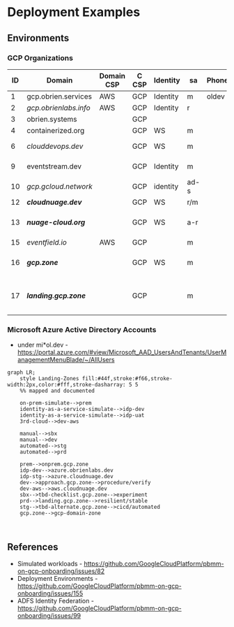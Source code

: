 # Deployment Examples

## Environments

### GCP Organizations

ID | Domain | Domain CSP | C CSP | Identity | sa | Phone | MFA | Credits | Use | Quotas
---|---|---|---|---|---|---|---|---|---|---
1 | gcp.obrien.services | AWS | GCP | Identity | m | oldev | | 0618 | LZ 0323 | 10 proj
2 | _gcp.obrienlabs.info_ | AWS | GCP | Identity | r | | | 1102 | empty |
3 | obrien.systems | | GCP | | | | | | |
4 | containerized.org | | GCP | WS | m | | | | LZ |
6 | _clouddevops.dev_ | | GCP | WS | m | | | 0716 | mostly empty |
9 | eventstream.dev| | GCP | Identity | m | | | - | very empty |
10 | _gcp.gcloud.network_ | | GCP | identity | ad-s | | | | very empty |
12 | ***cloudnuage.dev*** | | GCP | WS | r/m | | | 0902 | LZ june |
13 | ***nuage-cloud.org*** | | GCP | WS | a-r | | | 0904 | empty - with gcp.zone | 2 billing
15 | _eventfield.io_ | AWS | GCP | | m | | | 0 | empty |
16 | ***gcp.zone*** | | GCP | WS | m | | | 1104 | LZ manual - with n-c.org |
17 | ***landing.gcp.zone*** | | GCP | | m | | | 1113 | LZ automated CD - with n-c.org |

### Microsoft Azure Active Directory Accounts
- under mi*ol.dev - https://portal.azure.com/#view/Microsoft_AAD_UsersAndTenants/UserManagementMenuBlade/~/AllUsers


```mermaid
graph LR;
    style Landing-Zones fill:#44f,stroke:#f66,stroke-width:2px,color:#fff,stroke-dasharray: 5 5
    %% mapped and documented

    on-prem-simulate-->prem
    identity-as-a-service-simulate-->idp-dev
    identity-as-a-service-simulate-->idp-uat
    3rd-cloud-->dev-aws
    
    manual-->sbx
    manual-->dev
    automated-->stg
    automated-->prd
    
    prem-->onprem.gcp.zone
    idp-dev-->azure.obrienlabs.dev
    idp-stg-->azure.cloudnuage.dev
    dev-->approach.gcp.zone-->procedure/verify
    dev-aws-->aws.cloudnuage.dev
    sbx-->tbd-checklist.gcp.zone-->experiment
    prd-->landing.gcp.zone-->resilient/stable
    stg-->tbd-alternate.gcp.zone-->cicd/automated
    gcp.zone-->gcp-domain-zone
    
    
```
## References
- Simulated workloads - https://github.com/GoogleCloudPlatform/pbmm-on-gcp-onboarding/issues/82
- Deployment Environments - https://github.com/GoogleCloudPlatform/pbmm-on-gcp-onboarding/issues/155
- ADFS Identity Federation - https://github.com/GoogleCloudPlatform/pbmm-on-gcp-onboarding/issues/99

